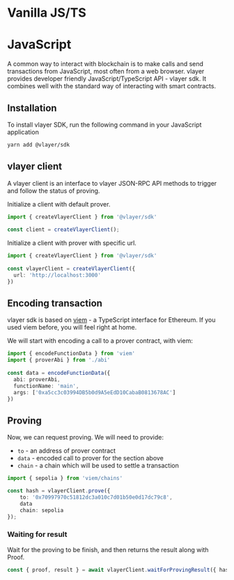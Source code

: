 # Vanilla JS/TS
# JavaScript

A common way to interact with blockchain is to make calls and send transactions from JavaScript, most often from a web browser. vlayer provides developer friendly JavaScript/TypeScript API - vlayer sdk. It combines well with the standard way of interacting with smart contracts. 

## Installation
To install vlayer SDK, run the following command in your JavaScript application

```sh
yarn add @vlayer/sdk
```

## vlayer client

A vlayer client is an interface to vlayer JSON-RPC API methods to trigger and follow the status of proving.

Initialize a client with default prover.

```ts
import { createVlayerClient } from '@vlayer/sdk'
 
const client = createVlayerClient();
```

Initialize a client with prover with specific url.

```ts
import { createVlayerClient } from '@vlayer/sdk'
 
const vlayerClient = createVlayerClient({
  url: 'http://localhost:3000'
})
```

## Encoding transaction
vlayer sdk is based on [viem](https://viem.sh/) - a TypeScript interface for Ethereum. If you used viem before, you will feel right at home. 

We will start with encoding a call to a prover contract, with viem:

```ts
import { encodeFunctionData } from 'viem'
import { proverAbi } from './abi'
 
const data = encodeFunctionData({
  abi: proverAbi,
  functionName: 'main',
  args: ['0xa5cc3c03994DB5b0d9A5eEdD10CabaB0813678AC']
})
```

## Proving

Now, we can request proving. We will need to provide:
- `to` - an address of prover contract
- `data` - encoded call to prover for the section above
- `chain` - a chain which will be used to settle a transaction

```ts
import { sepolia } from 'viem/chains'

const hash = vlayerClient.prove({
    to: '0x70997970c51812dc3a010c7d01b50e0d17dc79c8',
    data
    chain: sepolia
});
```

### Waiting for result
Wait for the proving to be finish, and then returns the result along with Proof.

```ts
const { proof, result } = await vlayerClient.waitForProvingResult({ hash });
```


